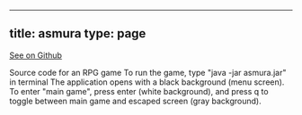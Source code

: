 
---
title: asmura
type: page
---

[See on Github](https://github.com/jakeroggenbuck/asmura/)

Source code for an RPG game
To run the game, type "java -jar asmura.jar" in terminal
The application opens with a black background (menu screen). To enter "main game", press enter (white background), and press q to toggle between main game and escaped screen (gray background).
